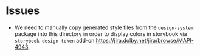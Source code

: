 # Issues

- We need to manually copy generated style files from the `design-system` package into this directory in order to display colors in storybook via `storybook-design-token` add-on https://jira.dolby.net/jira/browse/MAPI-4943.
